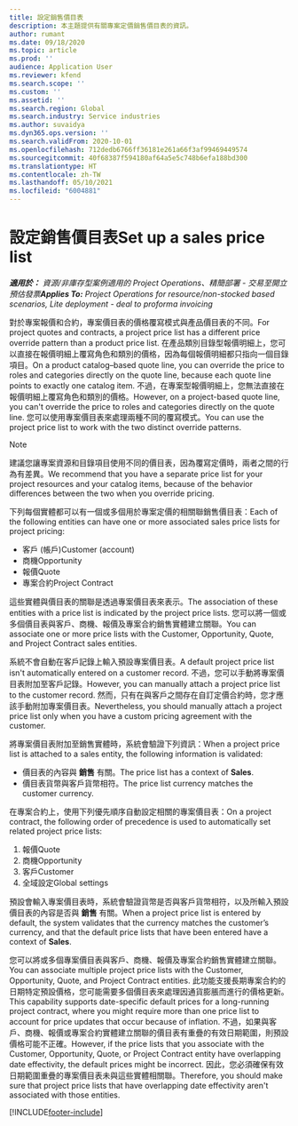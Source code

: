 ```yaml
---
title: 設定銷售價目表
description: 本主題提供有關專案定價銷售價目表的資訊。
author: rumant
ms.date: 09/18/2020
ms.topic: article
ms.prod: ''
audience: Application User
ms.reviewer: kfend
ms.search.scope: ''
ms.custom: ''
ms.assetid: ''
ms.search.region: Global
ms.search.industry: Service industries
ms.author: suvaidya
ms.dyn365.ops.version: ''
ms.search.validFrom: 2020-10-01
ms.openlocfilehash: 712dedb6766ff36181e261a66f3af99469449574
ms.sourcegitcommit: 40f68387f594180af64a5e5c748b6efa188bd300
ms.translationtype: HT
ms.contentlocale: zh-TW
ms.lasthandoff: 05/10/2021
ms.locfileid: "6004881"
---
```

# <a name="set-up-a-sales-price-list"></a><span data-ttu-id="66467-103">設定銷售價目表</span><span class="sxs-lookup"><span data-stu-id="66467-103">Set up a sales price list</span></span>

<span data-ttu-id="66467-104">_**適用於：** 資源/非庫存型案例適用的 Project Operations、精簡部署 - 交易至開立預估發票_</span><span class="sxs-lookup"><span data-stu-id="66467-104">_**Applies To:** Project Operations for resource/non-stocked based scenarios, Lite deployment - deal to proforma invoicing_</span></span>

<span data-ttu-id="66467-105">對於專案報價和合約，專案價目表的價格覆寫模式與產品價目表的不同。</span><span class="sxs-lookup"><span data-stu-id="66467-105">For project quotes and contracts, a project price list has a different price override pattern than a product price list.</span></span> <span data-ttu-id="66467-106">在產品類別目錄型報價明細上，您可以直接在報價明細上覆寫角色和類別的價格，因為每個報價明細都只指向一個目錄項目。</span><span class="sxs-lookup"><span data-stu-id="66467-106">On a product catalog–based quote line, you can override the price to roles and categories directly on the quote line, because each quote line points to exactly one catalog item.</span></span> <span data-ttu-id="66467-107">不過，在專案型報價明細上，您無法直接在報價明細上覆寫角色和類別的價格。</span><span class="sxs-lookup"><span data-stu-id="66467-107">However, on a project-based quote line, you can't override the price to roles and categories directly on the quote line.</span></span> <span data-ttu-id="66467-108">您可以使用專案價目表來處理兩種不同的覆寫模式。</span><span class="sxs-lookup"><span data-stu-id="66467-108">You can use the project price list to work with the two distinct override patterns.</span></span>

> [!NOTE]
> <span data-ttu-id="66467-109">建議您讓專案資源和目錄項目使用不同的價目表，因為覆寫定價時，兩者之間的行為有差異。</span><span class="sxs-lookup"><span data-stu-id="66467-109">We recommend that you have a separate price list for your project resources and your catalog items, because of the behavior differences between the two when you override pricing.</span></span>

<span data-ttu-id="66467-110">下列每個實體都可以有一個或多個用於專案定價的相關聯銷售價目表：</span><span class="sxs-lookup"><span data-stu-id="66467-110">Each of the following entities can have one or more associated sales price lists for project pricing:</span></span>

- <span data-ttu-id="66467-111">客戶 (帳戶)</span><span class="sxs-lookup"><span data-stu-id="66467-111">Customer (account)</span></span> 
- <span data-ttu-id="66467-112">商機</span><span class="sxs-lookup"><span data-stu-id="66467-112">Opportunity</span></span> 
- <span data-ttu-id="66467-113">報價</span><span class="sxs-lookup"><span data-stu-id="66467-113">Quote</span></span> 
- <span data-ttu-id="66467-114">專案合約</span><span class="sxs-lookup"><span data-stu-id="66467-114">Project Contract</span></span>

<span data-ttu-id="66467-115">這些實體與價目表的關聯是透過專案價目表來表示。</span><span class="sxs-lookup"><span data-stu-id="66467-115">The association of these entities with a price list is indicated by the project price lists.</span></span> <span data-ttu-id="66467-116">您可以將一個或多個價目表與客戶、商機、報價及專案合約銷售實體建立關聯。</span><span class="sxs-lookup"><span data-stu-id="66467-116">You can associate one or more price lists with the Customer, Opportunity, Quote, and Project Contract sales entities.</span></span>

<span data-ttu-id="66467-117">系統不會自動在客戶記錄上輸入預設專案價目表。</span><span class="sxs-lookup"><span data-stu-id="66467-117">A default project price list isn't automatically entered on a customer record.</span></span> <span data-ttu-id="66467-118">不過，您可以手動將專案價目表附加至客戶記錄。</span><span class="sxs-lookup"><span data-stu-id="66467-118">However, you can manually attach a project price list to the customer record.</span></span> <span data-ttu-id="66467-119">然而，只有在與客戶之間存在自訂定價合約時，您才應該手動附加專案價目表。</span><span class="sxs-lookup"><span data-stu-id="66467-119">Nevertheless, you should manually attach a project price list only when you have a custom pricing agreement with the customer.</span></span> 

<span data-ttu-id="66467-120">將專案價目表附加至銷售實體時，系統會驗證下列資訊：</span><span class="sxs-lookup"><span data-stu-id="66467-120">When a project price list is attached to a sales entity, the following information is validated:</span></span>

- <span data-ttu-id="66467-121">價目表的內容與 **銷售** 有關。</span><span class="sxs-lookup"><span data-stu-id="66467-121">The price list has a context of **Sales**.</span></span> 
- <span data-ttu-id="66467-122">價目表貨幣與客戶貨幣相符。</span><span class="sxs-lookup"><span data-stu-id="66467-122">The price list currency matches the customer currency.</span></span> 

<span data-ttu-id="66467-123">在專案合約上，使用下列優先順序自動設定相關的專案價目表：</span><span class="sxs-lookup"><span data-stu-id="66467-123">On a project contract, the following order of precedence is used to automatically set related project price lists:</span></span>

1. <span data-ttu-id="66467-124">報價</span><span class="sxs-lookup"><span data-stu-id="66467-124">Quote</span></span>
2. <span data-ttu-id="66467-125">商機​​</span><span class="sxs-lookup"><span data-stu-id="66467-125">Opportunity</span></span>
3. <span data-ttu-id="66467-126">客戶</span><span class="sxs-lookup"><span data-stu-id="66467-126">Customer</span></span> 
4. <span data-ttu-id="66467-127">全域設定</span><span class="sxs-lookup"><span data-stu-id="66467-127">Global settings</span></span> 

<span data-ttu-id="66467-128">預設會輸入專案價目表時，系統會驗證貨幣是否與客戶貨幣相符，以及所輸入預設價目表的內容是否與 **銷售** 有關。</span><span class="sxs-lookup"><span data-stu-id="66467-128">When a project price list is entered by default, the system validates that the currency matches the customer’s currency, and that the default price lists that have been entered have a context of **Sales**.</span></span>

<span data-ttu-id="66467-129">您可以將或多個專案價目表與客戶、商機、報價及專案合約銷售實體建立關聯。</span><span class="sxs-lookup"><span data-stu-id="66467-129">You can associate multiple project price lists with the Customer, Opportunity, Quote, and Project Contract entities.</span></span> <span data-ttu-id="66467-130">此功能支援長期專案合約的日期特定預設價格，您可能需要多個價目表來處理因通貨膨脹而進行的價格更新。</span><span class="sxs-lookup"><span data-stu-id="66467-130">This capability supports date-specific default prices for a long-running project contract, where you might require more than one price list to account for price updates that occur because of inflation.</span></span> <span data-ttu-id="66467-131">不過，如果與客戶、商機、報價或專案合約實體建立關聯的價目表有重疊的有效日期範圍，則預設價格可能不正確。</span><span class="sxs-lookup"><span data-stu-id="66467-131">However, if the price lists that you associate with the Customer, Opportunity, Quote, or Project Contract entity have overlapping date effectivity, the default prices might be incorrect.</span></span> <span data-ttu-id="66467-132">因此，您必須確保有效日期範圍重疊的專案價目表未與這些實體相關聯。</span><span class="sxs-lookup"><span data-stu-id="66467-132">Therefore, you should make sure that project price lists that have overlapping date effectivity aren't associated with those entities.</span></span>


[!INCLUDE[footer-include](../includes/footer-banner.md)]